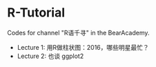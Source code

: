 # R-Tutorial
Codes for channel "R语千寻" in the BearAcademy.
- Lecture 1: 用R做柱状图：2016，哪些明星最忙？
- Lecture 2: 也谈 ggplot2
